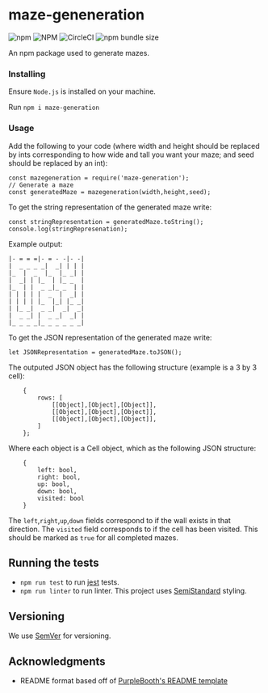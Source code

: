 # maze-geneneration

![npm](https://img.shields.io/npm/v/maze-generation)
![NPM](https://img.shields.io/npm/l/maze-generation)
![CircleCI](https://img.shields.io/circleci/build/github/JRIngram/maze-gen)
![npm bundle size](https://img.shields.io/bundlephobia/min/maze-generation)

An npm package used to generate mazes. 

### Installing

Ensure `Node.js` is installed on your machine.

Run `npm i maze-generation`

### Usage

Add the following to your code (where width and height should be replaced by ints corresponding to how wide and tall you want your maze; and seed should be replaced by an int):

```
const mazegeneration = require('maze-generation');
// Generate a maze
const generatedMaze = mazegeneration(width,height,seed);
```

To get the string representation of the generated maze write:
```
const stringRepresentation = generatedMaze.toString();
console.log(stringRepresenation);
```

Example output:
```
|- = = =|- = - -|- -|
|  _ _ _ _|  _| | | |
|_  |  _  |_  |_ _| |
|  _| | |_  | |_ _  |
|_  | |  _ _|_ _  | |
| | | | |  _  |  _| |
| | | | |_  |_| |_ _|
| |_ _|  _ _|  _|  _|
|  _ _| |  _ _|  _| |
|_ _ _ _|_ _ _ _ _ _|

```

To get the JSON representation of the generated maze write:

```
let JSONRepresentation = generatedMaze.toJSON();
```

The outputed JSON object has the following structure (example is a 3 by 3 cell):
```
    {
        rows: [
            [[Object],[Object],[Object]],
            [[Object],[Object],[Object]],
            [[Object],[Object],[Object]],
        ]
    };
```

Where each object is a Cell object, which as the following JSON structure:
```
    {  
        left: bool,
        right: bool, 
        up: bool, 
        down: bool, 
        visited: bool
    }
```

The `left`,`right`,`up`,`down` fields correspond to if the wall exists in that direction. The `visited` field corresponds to if the cell has been visited. This should be marked as `true` for all completed mazes.

## Running the tests

* `npm run test` to run [jest](https://jestjs.io/) tests.
* `npm run linter` to run linter. This project uses [SemiStandard](https://github.com/standard/semistandard) styling.

## Versioning

We use [SemVer](http://semver.org/) for versioning.


## Acknowledgments

* README format based off of [PurpleBooth's README template](https://gist.github.com/PurpleBooth/109311bb0361f32d87a2)
